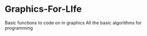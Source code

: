 # Graphics-For-LIfe
Basic functions to code on in graphics
All the basic algorithms for programming
